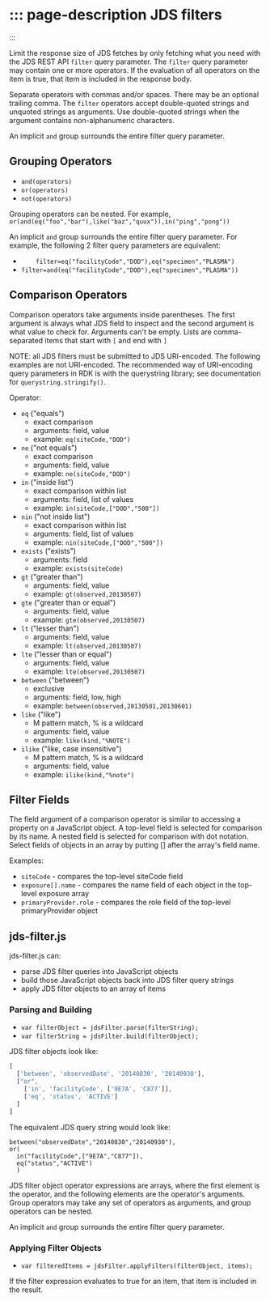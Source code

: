 ::: page-description
JDS filters
===========
:::

Limit the response size of JDS fetches by only fetching what you need with the JDS REST API `filter` query parameter.
The `filter` query parameter may contain one or more operators. If the evaluation of all operators on the item is true, that item is included in the response body.

Separate operators with commas and/or spaces. There may be an optional trailing comma.
The `filter` operators accept double-quoted strings and unquoted strings as arguments. Use double-quoted strings when the argument contains non-alphanumeric characters.

An implicit `and` group surrounds the entire filter query parameter.


## Grouping Operators

 * `and(operators)`
 * `or(operators)`
 * `not(operators)`

Grouping operators can be nested. For example, `or(and(eq("foo","bar"),like("baz","quux")),in("ping","pong"))`

An implicit `and` group surrounds the entire filter query parameter. For example, the following 2 filter query parameters are equivalent:

 * `    filter=eq("facilityCode","DOD"),eq("specimen","PLASMA")`
 * `filter=and(eq("facilityCode","DOD"),eq("specimen","PLASMA"))`


## Comparison Operators

Comparison operators take arguments inside parentheses. The first argument is always what JDS field to inspect and the second argument is what value to check for.
Arguments can't be empty. Lists are comma-separated items that start with `[` and end with `]`

NOTE: all JDS filters must be submitted to JDS URI-encoded. The following examples are not URI-encoded.
The recommended way of URI-encoding query parameters in RDK is with the querystring library; see documentation for `querystring.stringify()`.

Operator:
 * `eq` ("equals")
    * exact comparison
    * arguments: field, value
    * example: `eq(siteCode,"DOD")`
 * `ne` ("not equals")
    * exact comparison
    * arguments: field, value
    * example: `ne(siteCode,"DOD")`
 * `in` ("inside list")
    * exact comparison within list
    * arguments:  field, list of values
    * example: `in(siteCode,["DOD","500"])`
 * `nin` ("not inside list")
    * exact comparison within list
    * arguments: field, list of values
    * example: `nin(siteCode,["DOD","500"])`
 * `exists` ("exists")
    * arguments: field
    * example: `exists(siteCode)`
 * `gt` ("greater than")
    * arguments: field, value
    * example: `gt(observed,20130507)`
 * `gte` ("greater than or equal")
    * arguments: field, value
    * example: `gte(observed,20130507)`
 * `lt` ("lesser than")
    * arguments: field, value
    * example: `lt(observed,20130507)`
 * `lte` ("lesser than or equal")
    * arguments: field, value
    * example: `lte(observed,20130507)`
 * `between` ("between")
    * exclusive
    * arguments: field, low, high
    * example: `between(observed,20130501,20130601)`
 * `like` ("like")
    * M pattern match, % is a wildcard
    * arguments: field, value
    * example: `like(kind,"%NOTE")`
 * `ilike` ("like, case insensitive")
    * M pattern match, % is a wildcard
    * arguments: field, value
    * example: `ilike(kind,"%note")`


## Filter Fields

The field argument of a comparison operator is similar to accessing a property on a JavaScript object.
A top-level field is selected for comparison by its name.
A nested field is selected for comparison with dot notation.
Select fields of objects in an array by putting [] after the array's field name.

Examples:
 * `siteCode` - compares the top-level siteCode field
 * `exposure[].name` - compares the name field of each object in the top-level exposure array
 * `primaryProvider.role` - compares the role field of the top-level primaryProvider object


## jds-filter.js

jds-filter.js can:

 * parse JDS filter queries into JavaScript objects
 * build those JavaScript objects back into JDS filter query strings
 * apply JDS filter objects to an array of items


### Parsing and Building

 * `var filterObject = jdsFilter.parse(filterString);`
 * `var filterString = jdsFilter.build(filterObject);`

JDS filter objects look like:

```JavaScript
[
  ['between', 'observedDate', '20140830', '20140930'],
  ["or",
    ['in', 'facilityCode', ['9E7A', 'C877']],
    ['eq', 'status', 'ACTIVE']
  ]
]
```

The equivalent JDS query string would look like:

```
between("observedDate","20140830","20140930"),
or(
  in("facilityCode",["9E7A","C877"]),
  eq("status","ACTIVE")
  )
```

JDS filter object operator expressions are arrays, where the first element is the operator, and the following elements are the operator's arguments. Group operators may take any set of operators as arguments, and group operators can be nested.

An implicit `and` group surrounds the entire filter query parameter.


### Applying Filter Objects

 * `var filteredItems = jdsFilter.applyFilters(filterObject, items);`

If the filter expression evaluates to true for an item, that item is included in the result.
